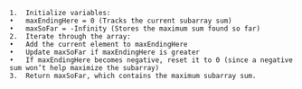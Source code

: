     1.	Initialize variables:
    •	maxEndingHere = 0 (Tracks the current subarray sum)
    •	maxSoFar = -Infinity (Stores the maximum sum found so far)
    2.	Iterate through the array:
    •	Add the current element to maxEndingHere
    •	Update maxSoFar if maxEndingHere is greater
    •	If maxEndingHere becomes negative, reset it to 0 (since a negative sum won’t help maximize the subarray)
    3.	Return maxSoFar, which contains the maximum subarray sum.
